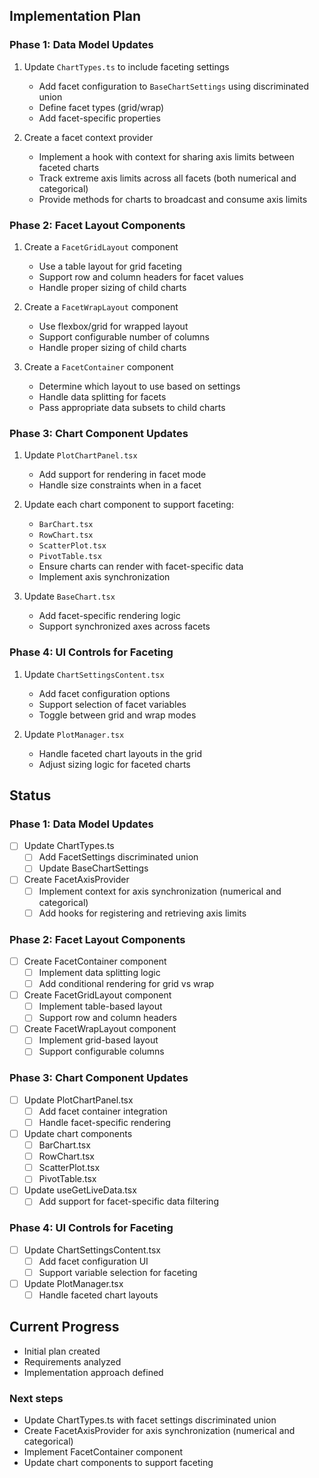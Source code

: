 ## Implementation Plan

### Phase 1: Data Model Updates

1. Update `ChartTypes.ts` to include faceting settings

   - Add facet configuration to `BaseChartSettings` using discriminated union
   - Define facet types (grid/wrap)
   - Add facet-specific properties

2. Create a facet context provider
   - Implement a hook with context for sharing axis limits between faceted charts
   - Track extreme axis limits across all facets (both numerical and categorical)
   - Provide methods for charts to broadcast and consume axis limits

### Phase 2: Facet Layout Components

1. Create a `FacetGridLayout` component

   - Use a table layout for grid faceting
   - Support row and column headers for facet values
   - Handle proper sizing of child charts

2. Create a `FacetWrapLayout` component

   - Use flexbox/grid for wrapped layout
   - Support configurable number of columns
   - Handle proper sizing of child charts

3. Create a `FacetContainer` component
   - Determine which layout to use based on settings
   - Handle data splitting for facets
   - Pass appropriate data subsets to child charts

### Phase 3: Chart Component Updates

1. Update `PlotChartPanel.tsx`

   - Add support for rendering in facet mode
   - Handle size constraints when in a facet

2. Update each chart component to support faceting:

   - `BarChart.tsx`
   - `RowChart.tsx`
   - `ScatterPlot.tsx`
   - `PivotTable.tsx`
   - Ensure charts can render with facet-specific data
   - Implement axis synchronization

3. Update `BaseChart.tsx`
   - Add facet-specific rendering logic
   - Support synchronized axes across facets

### Phase 4: UI Controls for Faceting

1. Update `ChartSettingsContent.tsx`

   - Add facet configuration options
   - Support selection of facet variables
   - Toggle between grid and wrap modes

2. Update `PlotManager.tsx`
   - Handle faceted chart layouts in the grid
   - Adjust sizing logic for faceted charts

## Status

### Phase 1: Data Model Updates

- [ ] Update ChartTypes.ts
  - [ ] Add FacetSettings discriminated union
  - [ ] Update BaseChartSettings
- [ ] Create FacetAxisProvider
  - [ ] Implement context for axis synchronization (numerical and categorical)
  - [ ] Add hooks for registering and retrieving axis limits

### Phase 2: Facet Layout Components

- [ ] Create FacetContainer component
  - [ ] Implement data splitting logic
  - [ ] Add conditional rendering for grid vs wrap
- [ ] Create FacetGridLayout component
  - [ ] Implement table-based layout
  - [ ] Support row and column headers
- [ ] Create FacetWrapLayout component
  - [ ] Implement grid-based layout
  - [ ] Support configurable columns

### Phase 3: Chart Component Updates

- [ ] Update PlotChartPanel.tsx
  - [ ] Add facet container integration
  - [ ] Handle facet-specific rendering
- [ ] Update chart components
  - [ ] BarChart.tsx
  - [ ] RowChart.tsx
  - [ ] ScatterPlot.tsx
  - [ ] PivotTable.tsx
- [ ] Update useGetLiveData.tsx
  - [ ] Add support for facet-specific data filtering

### Phase 4: UI Controls for Faceting

- [ ] Update ChartSettingsContent.tsx
  - [ ] Add facet configuration UI
  - [ ] Support variable selection for faceting
- [ ] Update PlotManager.tsx
  - [ ] Handle faceted chart layouts

## Current Progress

- Initial plan created
- Requirements analyzed
- Implementation approach defined

### Next steps

- Update ChartTypes.ts with facet settings discriminated union
- Create FacetAxisProvider for axis synchronization (numerical and categorical)
- Implement FacetContainer component
- Update chart components to support faceting

